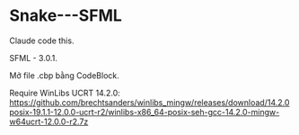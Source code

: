 # Snake---SFML
Claude code this.

SFML - 3.0.1.

Mở file .cbp bằng CodeBlock.

Require WinLibs UCRT 14.2.0: https://github.com/brechtsanders/winlibs_mingw/releases/download/14.2.0posix-19.1.1-12.0.0-ucrt-r2/winlibs-x86_64-posix-seh-gcc-14.2.0-mingw-w64ucrt-12.0.0-r2.7z
